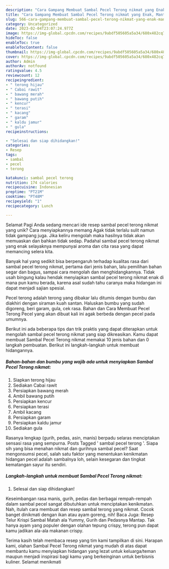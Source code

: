 ```yaml
---
description: "Cara Gampang Membuat Sambal Pecel Terong nikmat yang Enak, Mantap"
title: "Cara Gampang Membuat Sambal Pecel Terong nikmat yang Enak, Mantap"
slug: 566-cara-gampang-membuat-sambal-pecel-terong-nikmat-yang-enak-mantap
category: Uncategorized
date: 2023-02-04T23:07:24.977Z
image: https://img-global.cpcdn.com/recipes/9abdf505605a5a34/680x482cq70/sambal-pecel-terong-nikmat-foto-resep-utama.jpg
hideToc: false
enableToc: true
enableTocContent: false
thumbnail: https://img-global.cpcdn.com/recipes/9abdf505605a5a34/680x482cq70/sambal-pecel-terong-nikmat-foto-resep-utama.jpg
cover: https://img-global.cpcdn.com/recipes/9abdf505605a5a34/680x482cq70/sambal-pecel-terong-nikmat-foto-resep-utama.jpg
author: Admin
authorAv: notfound
ratingvalue: 4.5
reviewcount: 12
recipeingredient:
- " terong hijau"
- " Cabai rawit"
- " bawang merah"
- " bawang putih"
- " kencur"
- " terasi"
- " kacang"
- " garam"
- " kaldu jamur"
- " gula"
recipeinstructions:

- "Selesai dan siap dihidangkan!"
categories:
- Resep
tags:
- sambal
- pecel
- terong

katakunci: sambal pecel terong 
nutrition: 174 calories
recipecuisine: Indonesian
preptime: "PT21M"
cooktime: "PT48M"
recipeyield: "1"
recipecategory: Lunch

---
```



Selamat Pagi Anda sedang mencari ide resep sambal pecel terong nikmat yang unik? Cara menyiapkannya memang Agak tidak terlalu sulit namun tidak gampang juga. Jika keliru mengolah maka hasilnya tidak akan memuaskan dan bahkan tidak sedap. Padahal sambal pecel terong nikmat yang enak selayaknya mempunyai aroma dan cita rasa yang dapat memancing selera kita.


Banyak hal yang sedikit bisa berpengaruh terhadap kualitas rasa dari sambal pecel terong nikmat, pertama dari jenis bahan, lalu pemilihan bahan segar dan bagus, sampai cara mengolah dan menghidangkannya. Tidak usah bingung kalau hendak menyiapkan sambal pecel terong nikmat enak di mana pun kamu berada, karena asal sudah tahu caranya maka hidangan ini dapat menjadi sajian spesial.

Pecel terong adalah terong yang dibakar lalu ditumis dengan bumbu dan diakhiri dengan siraman kuah santan. Haluskan bumbu yang sudah digoreng, beri garam, gula, cek rasa. Bahan dan Cara Membuat Pecel Terong Pecel yang akan dibuat kali ini agak berbeda dengan pecel pada umumnya.


Berikut ini ada beberapa tips dan trik praktis yang dapat diterapkan untuk mengolah sambal pecel terong nikmat yang siap dikreasikan. Kamu dapat membuat Sambal Pecel Terong nikmat memakai 10 jenis bahan dan 0 langkah pembuatan. Berikut ini langkah-langkah untuk membuat hidangannya.

<!--inarticleads1-->

##### Bahan-bahan dan bumbu yang wajib ada untuk menyiapkan Sambal Pecel Terong nikmat:

1. Siapkan  terong hijau
1. Sediakan  Cabai rawit
1. Persiapkan  bawang merah
1. Ambil  bawang putih
1. Persiapkan  kencur
1. Persiapkan  terasi
1. Ambil  kacang
1. Persiapkan  garam
1. Persiapkan  kaldu jamur
1. Sediakan  gula


Rasanya lengkap (gurih, pedas, asin, manis) berpadu selaras menciptakan sensasi rasa yang sempurna. Posts Tagged &#39; sambal pecel terong &#39;. Siapa sih yang bisa menahan nikmat dan gurihnya sambal pecel? Saat mengonsumsi pecel, salah satu faktor yang menentukan kenikmatan hidangan pecel adalah sambalnya loh, selain kesegaran dan tingkat kematangan sayur itu sendiri. 

<!--inarticleads2-->

##### Langkah-langkah untuk membuat Sambal Pecel Terong nikmat:


1. Selesai dan siap dihidangkan!

Keseimbangan rasa manis, gurih, pedas dan berbagai rempah-rempah dalam sambal pecel sangat dibutuhkan untuk menciptakan kenikmatan. Nah, itulah cara membuat dan resep sambal terong yang nikmat. Cocok banget dinikmati dengan ikan atau ayam goreng, nih! Baca Juga: Resep Telur Krispi Sambal Matah ala Yummy, Gurih dan Pedasnya Mantap. Tak hanya ayam yang populer dengan olahan tepung crispy, terong pun dapat kamu jadikan ala-ala makanan crispy. 

Terima kasih telah membaca resep yang tim kami tampilkan di sini. Harapan kami, olahan Sambal Pecel Terong nikmat yang mudah di atas dapat membantu kamu menyiapkan hidangan yang lezat untuk keluarga/teman maupun menjadi inspirasi bagi kamu yang berkeinginan untuk berbisnis kuliner. Selamat menikmati
